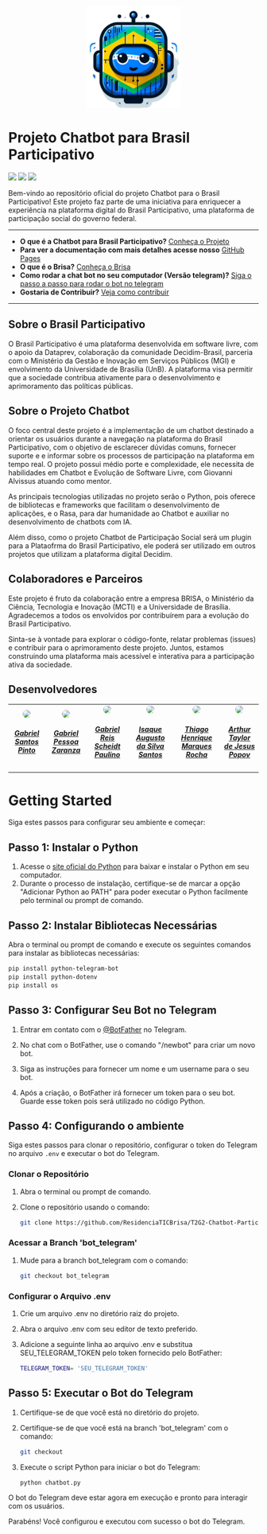 
<p align="center">
  <img src="https://github.com/ResidenciaTICBrisa/T2G2-Chatbot-Participacao-Social/blob/main/site/images/rasinha_logo.jpeg" width="190" />
</p>

# Projeto Chatbot para Brasil Participativo

<!-- badges -->
<a href="https://www.gnu.org/licenses/agpl-3.0.html"><img src="https://img.shields.io/badge/licence-AGPL3-green.svg"/></a>
<a href="https://rasa.com/docs/rasa/"><img src="https://img.shields.io/badge/Rasa-v3.x-blue.svg"/></a>
<a href="https://developer.rocket.chat/reference/api"><img src="https://img.shields.io/badge/RocketChat-v6.7.0-red.svg"/></a>

Bem-vindo ao repositório oficial do projeto Chatbot para o Brasil Participativo! Este projeto faz parte de uma iniciativa para enriquecer a experiência na plataforma digital do Brasil Participativo, uma plataforma de participação social do governo federal.

---
<!-- Links uteis: -->
* **O que é a Chatbot para Brasil Participativo?** [Conheça o Projeto](#sobre-o-projeto-chatbot)
* **Para ver a documentação com mais detalhes acesse nosso** [GitHub Pages](https://residenciaticbrisa.github.io/T2G2-Chatbot-Participacao-Social/)
* **O que é o Brisa?** [Conheça o Brisa](https://brisa.lappis.rocks/)
* **Como rodar a chat bot no seu computador (Versão telegram)?** [Siga o passo a passo para rodar o bot no telegram](#getting-started)
* **Gostaria de Contribuir?** [Veja como contribuir](https://residenciaticbrisa.github.io/T2G2-Chatbot-Participacao-Social/Pol%C3%ADticas/CONTRIBUTING/)

---

## Sobre o Brasil Participativo

O Brasil Participativo é uma plataforma desenvolvida em software livre, com o apoio da Dataprev, colaboração da comunidade Decidim-Brasil, parceria com o Ministério da Gestão e Inovação em Serviços Públicos (MGI) e envolvimento da Universidade de Brasília (UnB). A plataforma visa permitir que a sociedade contribua ativamente para o desenvolvimento e aprimoramento das políticas públicas.

## Sobre o Projeto Chatbot

O foco central deste projeto é a implementação de um chatbot destinado a orientar os usuários durante a navegação na plataforma do Brasil Participativo, com o objetivo de esclarecer dúvidas comuns, fornecer suporte e e informar sobre os processos de participação na plataforma em tempo real. O projeto possui médio porte e complexidade, ele necessita de habilidades em Chatbot e Evolução de Software Livre, com Giovanni Alvissus atuando como mentor.

As principais tecnologias utilizadas no projeto serão o Python, pois oferece de bibliotecas e frameworks que facilitam o desenvolvimento de aplicações, e o Rasa, para dar humanidade ao Chatbot e auxiliar no desenvolvimento de chatbots com IA.

Além disso, como o projeto Chatbot de Participação Social será um plugin para a Plataofrma do Brasil Participativo, ele poderá ser utilizado em outros projetos que utilizam a plataforma digital Decidim.

## Colaboradores e Parceiros

Este projeto é fruto da colaboração entre a empresa BRISA, o Ministério da Ciência, Tecnologia e Inovação (MCTI) e a Universidade de Brasília. Agradecemos a todos os envolvidos por contribuírem para a evolução do Brasil Participativo.

Sinta-se à vontade para explorar o código-fonte, relatar problemas (issues) e contribuir para o aprimoramento deste projeto. Juntos, estamos construindo uma plataforma mais acessível e interativa para a participação ativa da sociedade.



## Desenvolvedores

<center>
<table style="margin-left: auto; margin-right: auto;">
    <tr>
        <td align="center">
            <a href="https://github.com/GabrielSPinto">
                <img style="border-radius: 50%;" src="https://avatars.githubusercontent.com/u/144184007?v=4" width="150px;"/>
                <h5 class="text-center">Gabriel Santos Pinto</h5>
            </a>
        </td>
        <td align="center">
            <a href="https://github.com/GZaranza">
                <img style="border-radius: 50%;" src="https://avatars.githubusercontent.com/u/116514986?v=4" width="150px;"/>
                <h5 class="text-center">Gabriel Pessoa Zaranza</h5>
            </a>
        </td>
        <td align="center">
            <a href="https://github.com/Gxaite">
                <img style="border-radius: 50%;" src="https://avatars.githubusercontent.com/u/111130521?v=4" width="150px;"/>
                <h5 class="text-center">Gabriel Reis Scheidt Paulino</h5>
            </a>
        </td>
        </td>
        <td align="center">
            <a href="https://github.com/seraphritt">
                <img style="border-radius: 50%;" src="https://avatars.githubusercontent.com/u/84244850?v=4" width="150px;"/>
                <h5 class="text-center">Isaque Augusto da Silva Santos</h5>
            </a>
        </td>
        <td align="center">
            <a href="https://github.com/ThiagoMarquesAeroespacial">
                <img style="border-radius: 50%;" src="https://avatars.githubusercontent.com/u/125684199?v=4" width="150px;"/>
                <h5 class="text-center">Thiago Henrique Marques Rocha</h5>
            </a>
        </td>
        <td align="center">
            <a href="https://github.com/Eruel6">
                <img style="border-radius: 50%;" src="https://avatars.githubusercontent.com/u/71983159?v=4" width="150px;"/>
                <h5 class="text-center">Arthur Taylor de Jesus Popov</h5>
            </a>
        </td>
</table>
</center>

# Getting Started

Siga estes passos para configurar seu ambiente e começar:

## Passo 1: Instalar o Python

1. Acesse o [site oficial do Python](https://www.python.org/downloads/) para baixar e instalar o Python em seu computador.
2. Durante o processo de instalação, certifique-se de marcar a opção "Adicionar Python ao PATH" para poder executar o Python facilmente pelo terminal ou prompt de comando.

## Passo 2: Instalar Bibliotecas Necessárias

Abra o terminal ou prompt de comando e execute os seguintes comandos para instalar as bibliotecas necessárias:

```bash
pip install python-telegram-bot
pip install python-dotenv
pip install os
```

## Passo 3: Configurar Seu Bot no Telegram

1. Entrar em contato com o [@BotFather](https://web.telegram.org/k/#@BotFather) no Telegram.

2. No chat com o BotFather, use o comando "/newbot" para criar um novo bot.

3. Siga as instruções para fornecer um nome e um username para o seu bot.

4. Após a criação, o BotFather irá fornecer um token para o seu bot. Guarde esse token pois será utilizado no código Python.

## Passo 4: Configurando o ambiente

Siga estes passos para clonar o repositório, configurar o token do Telegram no arquivo `.env` e executar o bot do Telegram.

### Clonar o Repositório

1. Abra o terminal ou prompt de comando.
2. Clone o repositório usando o comando:

    ```bash
    git clone https://github.com/ResidenciaTICBrisa/T2G2-Chatbot-Participacao-Social
    ```
### Acessar a Branch 'bot_telegram'

1. Mude para a branch bot_telegram com o comando:
    ```bash
    git checkout bot_telegram
    ```

### Configurar o Arquivo .env
1. Crie um arquivo .env no diretório raiz do projeto.
2. Abra o arquivo .env com seu editor de texto preferido.
3. Adicione a seguinte linha ao arquivo .env e substitua SEU_TELEGRAM_TOKEN pelo token fornecido pelo BotFather:

    ```bash
    TELEGRAM_TOKEN= 'SEU_TELEGRAM_TOKEN'
    ```

## Passo 5: Executar o Bot do Telegram
1. Certifique-se de que você está no diretório do projeto.
2. Certifique-se de que você está na branch 'bot_telegram' com o comando:

    ```bash
    git checkout
    ```
3. Execute o script Python para iniciar o bot do Telegram:
    ```bash
    python chatbot.py
    ```

O bot do Telegram deve estar agora em execução e pronto para interagir com os usuários.

Parabéns! Você configurou e executou com sucesso o bot do Telegram.
